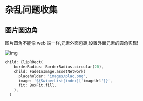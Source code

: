 # 杂乱问题收集

## 图片圆边角

图片圆角不能像 web 端一样,元素外面包裹,设置外面元素的圆角实现!

![img](../public/img-border.png)

```dart
child: ClipRRect(
    borderRadius: BorderRadius.circular(20),
    child: FadeInImage.assetNetwork(
      placeholder: 'images/plac.png',
      image: '${SwiperList[index]['imageUrl']}',
      fit: BoxFit.fill,
    ),
  )
```
